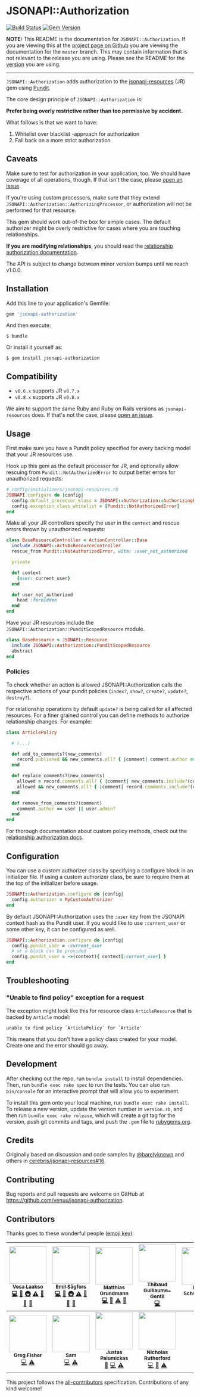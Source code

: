 # JSONAPI::Authorization

[![Build Status](https://img.shields.io/travis/venuu/jsonapi-authorization/master.svg?style=flat&maxAge=3600)](https://travis-ci.org/venuu/jsonapi-authorization) [![Gem Version](https://img.shields.io/gem/v/jsonapi-authorization.svg?style=flat&maxAge=3600)](https://rubygems.org/gems/jsonapi-authorization)

**NOTE:** This README is the documentation for `JSONAPI::Authorization`. If you are viewing this at the
[project page on Github](https://github.com/venuu/jsonapi-authorization) you are viewing the documentation for the `master`
branch. This may contain information that is not relevant to the release you are using. Please see the README for the
[version](https://github.com/venuu/jsonapi-authorization/releases) you are using.

 ---

`JSONAPI::Authorization` adds authorization to the [jsonapi-resources][jr] (JR) gem using [Pundit][pundit].

  [jr]: https://github.com/cerebris/jsonapi-resources "A resource-focused Rails library for developing JSON API compliant servers."
  [pundit]: https://github.com/elabs/pundit "Minimal authorization through OO design and pure Ruby classes"

The core design principle of `JSONAPI::Authorization` is:

**Prefer being overly restrictive rather than too permissive by accident.**

What follows is that we want to have:

1. Whitelist over blacklist -approach for authorization
2. Fall back on a more strict authorization

## Caveats

Make sure to test for authorization in your application, too. We should have coverage of all operations, though. If that isn't the case, please [open an issue][issues].

If you're using custom processors, make sure that they extend `JSONAPI::Authorization::AuthorizingProcessor`, or authorization will not be performed for that resource.

This gem should work out-of-the box for simple cases. The default authorizer might be overly restrictive for cases where you are touching relationships.

**If you are modifying relationships**, you should read the [relationship authorization documentation](docs/relationship-authorization.md).

The API is subject to change between minor version bumps until we reach v1.0.0.

## Installation

Add this line to your application's Gemfile:

```ruby
gem 'jsonapi-authorization'
```

And then execute:

    $ bundle

Or install it yourself as:

    $ gem install jsonapi-authorization

## Compatibility

* `v0.6.x` supports JR `v0.7.x`
* `v0.8.x` supports JR `v0.8.x`

We aim to support the same Ruby and Ruby on Rails versions as `jsonapi-resources` does. If that's not the case, please [open an issue][issues].

## Usage

First make sure you have a Pundit policy specified for every backing model that your JR resources use.

Hook up this gem as the default processor for JR, and optionally allow rescuing from `Pundit::NotAuthorizedError` to output better errors for unauthorized requests:

```ruby
# config/initializers/jsonapi-resources.rb
JSONAPI.configure do |config|
  config.default_processor_klass = JSONAPI::Authorization::AuthorizingProcessor
  config.exception_class_whitelist = [Pundit::NotAuthorizedError]
end
```

Make all your JR controllers specify the user in the `context` and rescue errors thrown by unauthorized requests:

```ruby
class BaseResourceController < ActionController::Base
  include JSONAPI::ActsAsResourceController
  rescue_from Pundit::NotAuthorizedError, with: :user_not_authorized

  private

  def context
    {user: current_user}
  end

  def user_not_authorized
    head :forbidden
  end
end
```

Have your JR resources include the `JSONAPI::Authorization::PunditScopedResource` module.

```ruby
class BaseResource < JSONAPI::Resource
  include JSONAPI::Authorization::PunditScopedResource
  abstract
end
```

### Policies

To check whether an action is allowed JSONAPI::Authorization calls the respective actions of your pundit policies
(`index?`, `show?`, `create?`, `update?`, `destroy?`).

For relationship operations by default `update?` is being called for all affected resources.
For a finer grained control you can define methods to authorize relationship changes. For example:

```ruby
class ArticlePolicy

  # (...)

  def add_to_comments?(new_comments)
    record.published && new_comments.all? { |comment| comment.author == user }
  end

  def replace_comments?(new_comments)
    allowed = record.comments.all? { |comment| new_comments.include?(comment) || add_to_comments?([comment])}
    allowed && new_comments.all? { |comment| record.comments.include?(comment) || remove_from_comments?(comment) }
  end

  def remove_from_comments?(comment)
    comment.author == user || user.admin?
  end
end
```

For thorough documentation about custom policy methods, check out the [relationship authorization docs](docs/relationship-authorization.md).

## Configuration

You can use a custom authorizer class by specifying a configure block in an initializer file. If using a custom authorizer class, be sure to require them at the top of the initializer before usage.

```ruby
JSONAPI::Authorization.configure do |config|
  config.authorizer = MyCustomAuthorizer
end
```

By default JSONAPI::Authorization uses the `:user` key from the JSONAPI context hash as the Pundit user. If you would like to use `:current_user` or some other key, it can be configured as well.

```ruby
JSONAPI::Authorization.configure do |config|
  config.pundit_user = :current_user
  # or a block can be provided
  config.pundit_user = ->(context){ context[:current_user] }
end
```

## Troubleshooting

### "Unable to find policy" exception for a request

The exception might look like this for resource class `ArticleResource` that is backed by `Article` model:

```
unable to find policy `ArticlePolicy` for `Article'
```

This means that you don't have a policy class created for your model. Create one and the error should go away.

## Development

After checking out the repo, run `bundle install` to install dependencies. Then, run `bundle exec rake spec` to run the tests. You can also run `bin/console` for an interactive prompt that will allow you to experiment.

To install this gem onto your local machine, run `bundle exec rake install`. To release a new version, update the version number in `version.rb`, and then run `bundle exec rake release`, which will create a git tag for the version, push git commits and tags, and push the `.gem` file to [rubygems.org](https://rubygems.org).

## Credits

Originally based on discussion and code samples by [@barelyknown](https://github.com/barelyknown) and others in [cerebris/jsonapi-resources#16](https://github.com/cerebris/jsonapi-resources/issues/16).

## Contributing

Bug reports and pull requests are welcome on GitHub at https://github.com/venuu/jsonapi-authorization.

  [issues]: https://github.com/venuu/jsonapi-authorization/issues

## Contributors

Thanks goes to these wonderful people ([emoji key](https://github.com/kentcdodds/all-contributors#emoji-key)):

<!-- ALL-CONTRIBUTORS-LIST:START - Do not remove or modify this section -->
<!-- prettier-ignore -->
| [<img src="https://avatars.githubusercontent.com/u/482561?v=3" width="100px;"/><br /><sub><b>Vesa Laakso</b></sub>](http://vesalaakso.com)<br />[💻](https://github.com/Venuu/jsonapi-authorization/commits?author=valscion "Code") [📖](https://github.com/Venuu/jsonapi-authorization/commits?author=valscion "Documentation") [🚇](#infra-valscion "Infrastructure (Hosting, Build-Tools, etc)") [⚠️](https://github.com/Venuu/jsonapi-authorization/commits?author=valscion "Tests") [🐛](https://github.com/Venuu/jsonapi-authorization/issues?q=author%3Avalscion "Bug reports") [💬](#question-valscion "Answering Questions") [👀](#review-valscion "Reviewed Pull Requests") | [<img src="https://avatars.githubusercontent.com/u/562204?v=3" width="100px;"/><br /><sub><b>Emil Sågfors</b></sub>](https://github.com/lime)<br />[💻](https://github.com/Venuu/jsonapi-authorization/commits?author=lime "Code") [📖](https://github.com/Venuu/jsonapi-authorization/commits?author=lime "Documentation") [🚇](#infra-lime "Infrastructure (Hosting, Build-Tools, etc)") [⚠️](https://github.com/Venuu/jsonapi-authorization/commits?author=lime "Tests") [🐛](https://github.com/Venuu/jsonapi-authorization/issues?q=author%3Alime "Bug reports") [💬](#question-lime "Answering Questions") [👀](#review-lime "Reviewed Pull Requests") | [<img src="https://avatars.githubusercontent.com/u/1591161?v=3" width="100px;"/><br /><sub><b>Matthias Grundmann</b></sub>](https://github.com/matthias-g)<br />[💻](https://github.com/Venuu/jsonapi-authorization/commits?author=matthias-g "Code") [📖](https://github.com/Venuu/jsonapi-authorization/commits?author=matthias-g "Documentation") [⚠️](https://github.com/Venuu/jsonapi-authorization/commits?author=matthias-g "Tests") [💬](#question-matthias-g "Answering Questions") | [<img src="https://avatars.githubusercontent.com/u/1322?v=3" width="100px;"/><br /><sub><b>Thibaud Guillaume-Gentil</b></sub>](http://thibaud.gg)<br />[💻](https://github.com/Venuu/jsonapi-authorization/commits?author=thibaudgg "Code") | [<img src="https://avatars.githubusercontent.com/u/71660?v=3" width="100px;"/><br /><sub><b>Daniel Schweighöfer</b></sub>](http://netsteward.net)<br />[💻](https://github.com/Venuu/jsonapi-authorization/commits?author=acid "Code") | [<img src="https://avatars.githubusercontent.com/u/5076967?v=3" width="100px;"/><br /><sub><b>Bruno Sofiato</b></sub>](https://github.com/bsofiato)<br />[💻](https://github.com/Venuu/jsonapi-authorization/commits?author=bsofiato "Code") | [<img src="https://avatars.githubusercontent.com/u/1896026?v=3" width="100px;"/><br /><sub><b>Adam Robertson</b></sub>](https://github.com/arcreative)<br />[📖](https://github.com/Venuu/jsonapi-authorization/commits?author=arcreative "Documentation") |
| :---: | :---: | :---: | :---: | :---: | :---: | :---: |
| [<img src="https://avatars3.githubusercontent.com/u/4742306?v=3" width="100px;"/><br /><sub><b>Greg Fisher</b></sub>](https://github.com/gnfisher)<br />[💻](https://github.com/Venuu/jsonapi-authorization/commits?author=gnfisher "Code") [⚠️](https://github.com/Venuu/jsonapi-authorization/commits?author=gnfisher "Tests") | [<img src="https://avatars3.githubusercontent.com/u/370182?v=3" width="100px;"/><br /><sub><b>Sam</b></sub>](http://samlh.com)<br />[💻](https://github.com/Venuu/jsonapi-authorization/commits?author=handlers "Code") [⚠️](https://github.com/Venuu/jsonapi-authorization/commits?author=handlers "Tests") | [<img src="https://avatars0.githubusercontent.com/u/2738630?v=3" width="100px;"/><br /><sub><b>Justas Palumickas</b></sub>](https://jpalumickas.com)<br />[🐛](https://github.com/Venuu/jsonapi-authorization/issues?q=author%3Ajpalumickas "Bug reports") [💻](https://github.com/Venuu/jsonapi-authorization/commits?author=jpalumickas "Code") [⚠️](https://github.com/Venuu/jsonapi-authorization/commits?author=jpalumickas "Tests") | [<img src="https://avatars1.githubusercontent.com/u/26158?v=4" width="100px;"/><br /><sub><b>Nicholas Rutherford</b></sub>](http://www.google.co.uk/profiles/nick.rutherford)<br />[💻](https://github.com/Venuu/jsonapi-authorization/commits?author=nruth "Code") [🔧](#tool-nruth "Tools") [⚠️](https://github.com/Venuu/jsonapi-authorization/commits?author=nruth "Tests") |
<!-- ALL-CONTRIBUTORS-LIST:END -->

This project follows the [all-contributors](https://github.com/kentcdodds/all-contributors) specification. Contributions of any kind welcome!
